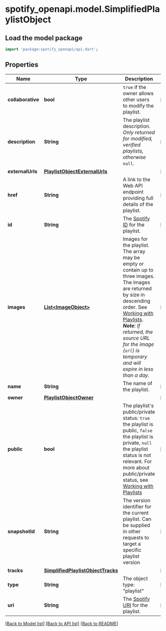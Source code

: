 # spotify_openapi.model.SimplifiedPlaylistObject

## Load the model package
```dart
import 'package:spotify_openapi/api.dart';
```

## Properties
Name | Type | Description | Notes
------------ | ------------- | ------------- | -------------
**collaborative** | **bool** | `true` if the owner allows other users to modify the playlist.  | [optional] 
**description** | **String** | The playlist description. _Only returned for modified, verified playlists, otherwise_ `null`.  | [optional] 
**externalUrls** | [**PlaylistObjectExternalUrls**](PlaylistObjectExternalUrls.md) |  | [optional] 
**href** | **String** | A link to the Web API endpoint providing full details of the playlist.  | [optional] 
**id** | **String** | The [Spotify ID](/documentation/web-api/concepts/spotify-uris-ids) for the playlist.  | [optional] 
**images** | [**List&lt;ImageObject&gt;**](ImageObject.md) | Images for the playlist. The array may be empty or contain up to three images. The images are returned by size in descending order. See [Working with Playlists](/documentation/web-api/concepts/playlists). _**Note**: If returned, the source URL for the image (`url`) is temporary and will expire in less than a day._  | [optional] 
**name** | **String** | The name of the playlist.  | [optional] 
**owner** | [**PlaylistObjectOwner**](PlaylistObjectOwner.md) |  | [optional] 
**public** | **bool** | The playlist's public/private status: `true` the playlist is public, `false` the playlist is private, `null` the playlist status is not relevant. For more about public/private status, see [Working with Playlists](/documentation/web-api/concepts/playlists)  | [optional] 
**snapshotId** | **String** | The version identifier for the current playlist. Can be supplied in other requests to target a specific playlist version  | [optional] 
**tracks** | [**SimplifiedPlaylistObjectTracks**](SimplifiedPlaylistObjectTracks.md) |  | [optional] 
**type** | **String** | The object type: \"playlist\"  | [optional] 
**uri** | **String** | The [Spotify URI](/documentation/web-api/concepts/spotify-uris-ids) for the playlist.  | [optional] 

[[Back to Model list]](../README.md#documentation-for-models) [[Back to API list]](../README.md#documentation-for-api-endpoints) [[Back to README]](../README.md)


